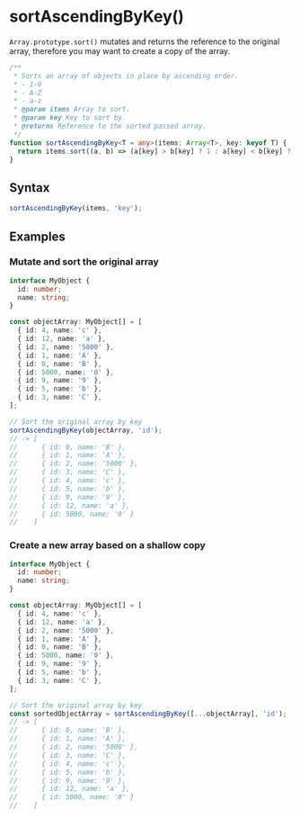 # sortAscendingByKey()

`Array.prototype.sort()` mutates and returns the reference to the original array, therefore you may want to create a copy of the array.

```typescript
/**
 * Sorts an array of objects in place by ascending order.
 * - 1-9
 * - A-Z
 * - a-z
 * @param items Array to sort.
 * @param key Key to sort by.
 * @returns Reference to the sorted passed array.
 */
function sortAscendingByKey<T = any>(items: Array<T>, key: keyof T) {
  return items.sort((a, b) => (a[key] > b[key] ? 1 : a[key] < b[key] ? -1 : 0));
}
```

## Syntax

```typescript
sortAscendingByKey(items, 'key');
```

## Examples

### Mutate and sort the original array

```typescript
interface MyObject {
  id: number;
  name: string;
}

const objectArray: MyObject[] = [
  { id: 4, name: 'c' },
  { id: 12, name: 'a' },
  { id: 2, name: '5000' },
  { id: 1, name: 'A' },
  { id: 0, name: 'B' },
  { id: 5000, name: '0' },
  { id: 9, name: '9' },
  { id: 5, name: 'b' },
  { id: 3, name: 'C' },
];

// Sort the original array by key
sortAscendingByKey(objectArray, 'id');
// -> [
//      { id: 0, name: 'B' },
//      { id: 1, name: 'A' },
//      { id: 2, name: '5000' },
//      { id: 3, name: 'C' },
//      { id: 4, name: 'c' },
//      { id: 5, name: 'b' },
//      { id: 9, name: '9' },
//      { id: 12, name: 'a' },
//      { id: 5000, name: '0' }
//    ]
```

### Create a new array based on a shallow copy

```typescript
interface MyObject {
  id: number;
  name: string;
}

const objectArray: MyObject[] = [
  { id: 4, name: 'c' },
  { id: 12, name: 'a' },
  { id: 2, name: '5000' },
  { id: 1, name: 'A' },
  { id: 0, name: 'B' },
  { id: 5000, name: '0' },
  { id: 9, name: '9' },
  { id: 5, name: 'b' },
  { id: 3, name: 'C' },
];

// Sort the original array by key
const sortedObjectArray = sortAscendingByKey([...objectArray], 'id');
// -> [
//      { id: 0, name: 'B' },
//      { id: 1, name: 'A' },
//      { id: 2, name: '5000' },
//      { id: 3, name: 'C' },
//      { id: 4, name: 'c' },
//      { id: 5, name: 'b' },
//      { id: 9, name: '9' },
//      { id: 12, name: 'a' },
//      { id: 5000, name: '0' }
//    ]
```
